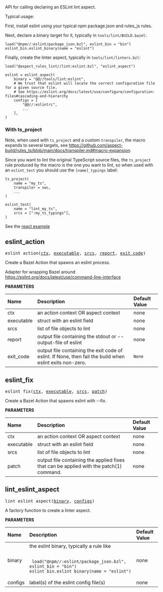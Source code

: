 <!-- Generated with Stardoc: http://skydoc.bazel.build -->

API for calling declaring an ESLint lint aspect.

Typical usage:

First, install eslint using your typical npm package.json and rules_js rules.

Next, declare a binary target for it, typically in `tools/lint/BUILD.bazel`:

```starlark
load("@npm//:eslint/package_json.bzl", eslint_bin = "bin")
eslint_bin.eslint_binary(name = "eslint")
```

Finally, create the linter aspect, typically in `tools/lint/linters.bzl`:

```starlark
load("@aspect_rules_lint//lint:eslint.bzl", "eslint_aspect")

eslint = eslint_aspect(
    binary = "@@//tools/lint:eslint",
    # We trust that eslint will locate the correct configuration file for a given source file.
    # See https://eslint.org/docs/latest/use/configure/configuration-files#cascading-and-hierarchy
    configs = [
        "@@//:eslintrc",
        ...
    ],
)
```

### With ts_project

Note, when used with `ts_project` and a custom `transpiler`,
the macro expands to several targets,
see https://github.com/aspect-build/rules_ts/blob/main/docs/transpiler.md#macro-expansion.

Since you want to lint the original TypeScript source files, the `ts_project` rule produced
by the macro is the one you want to lint, so when used with an `eslint_test` you should use
the `[name]_typings` label:

```
ts_project(
    name = "my_ts",
    transpiler = swc,
    ...
)

eslint_test(
    name = "lint_my_ts",
    srcs = [":my_ts_typings"],
)
```

See the [react example](https://github.com/bazelbuild/examples/blob/b498bb106b2028b531ceffbd10cc89530814a177/frontend/react/src/BUILD.bazel#L86-L92)


<a id="eslint_action"></a>

## eslint_action

<pre>
eslint_action(<a href="#eslint_action-ctx">ctx</a>, <a href="#eslint_action-executable">executable</a>, <a href="#eslint_action-srcs">srcs</a>, <a href="#eslint_action-report">report</a>, <a href="#eslint_action-exit_code">exit_code</a>)
</pre>

Create a Bazel Action that spawns an eslint process.

Adapter for wrapping Bazel around
https://eslint.org/docs/latest/use/command-line-interface


**PARAMETERS**


| Name  | Description | Default Value |
| :------------- | :------------- | :------------- |
| <a id="eslint_action-ctx"></a>ctx |  an action context OR aspect context   |  none |
| <a id="eslint_action-executable"></a>executable |  struct with an eslint field   |  none |
| <a id="eslint_action-srcs"></a>srcs |  list of file objects to lint   |  none |
| <a id="eslint_action-report"></a>report |  output file containing the stdout or --output-file of eslint   |  none |
| <a id="eslint_action-exit_code"></a>exit_code |  output file containing the exit code of eslint. If None, then fail the build when eslint exits non-zero.   |  <code>None</code> |


<a id="eslint_fix"></a>

## eslint_fix

<pre>
eslint_fix(<a href="#eslint_fix-ctx">ctx</a>, <a href="#eslint_fix-executable">executable</a>, <a href="#eslint_fix-srcs">srcs</a>, <a href="#eslint_fix-patch">patch</a>)
</pre>

Create a Bazel Action that spawns eslint with --fix.

**PARAMETERS**


| Name  | Description | Default Value |
| :------------- | :------------- | :------------- |
| <a id="eslint_fix-ctx"></a>ctx |  an action context OR aspect context   |  none |
| <a id="eslint_fix-executable"></a>executable |  struct with an eslint field   |  none |
| <a id="eslint_fix-srcs"></a>srcs |  list of file objects to lint   |  none |
| <a id="eslint_fix-patch"></a>patch |  output file containing the applied fixes that can be applied with the patch(1) command.   |  none |


<a id="lint_eslint_aspect"></a>

## lint_eslint_aspect

<pre>
lint_eslint_aspect(<a href="#lint_eslint_aspect-binary">binary</a>, <a href="#lint_eslint_aspect-configs">configs</a>)
</pre>

A factory function to create a linter aspect.

**PARAMETERS**


| Name  | Description | Default Value |
| :------------- | :------------- | :------------- |
| <a id="lint_eslint_aspect-binary"></a>binary |  the eslint binary, typically a rule like<br><br><pre><code> load("@npm//:eslint/package_json.bzl", eslint_bin = "bin") eslint_bin.eslint_binary(name = "eslint") </code></pre>   |  none |
| <a id="lint_eslint_aspect-configs"></a>configs |  label(s) of the eslint config file(s)   |  none |


